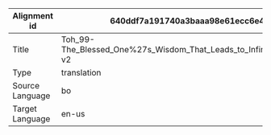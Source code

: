 |Alignment id | 640ddf7a191740a3baaa98e61ecc6e4e
| --- | --- 
|Title | Toh_99-The_Blessed_One%27s_Wisdom_That_Leads_to_Infinite_Certainty-v2 
|Type | translation
|Source Language | bo
|Target Language | en-us